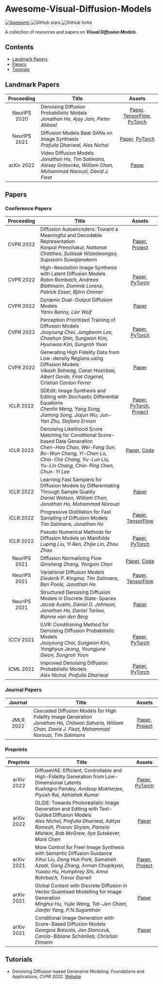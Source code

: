 # Awesome-Visual-Diffusion-Models

[![Awesome](https://cdn.rawgit.com/sindresorhus/awesome/d7305f38d29fed78fa85652e3a63e154dd8e8829/media/badge.svg)](https://github.com/sindresorhus/awesome)  ![GitHub stars](https://img.shields.io/github/stars/Xiefan-Guo/Awesome-Visual-Diffusion-Models?color=green)  ![GitHub forks](https://img.shields.io/github/forks/Xiefan-Guo/Awesome-Visual-Diffusion-Models?color=9cf)

A collection of resources and papers on ***Visual Diffusion Models***.

## Contents

- [Landmark Papers](#landmark-papers)
- [Papers](#papers)
- [Tutorials](#tutorials)

## Landmark Papers

|  Proceeding  | Title                                                        |                            Assets                            |
| :----------: | ------------------------------------------------------------ | :----------------------------------------------------------: |
| NeurIPS 2020 | Denoising Diffusion Probabilistic Models<br> *Jonathan Ho, Ajay Jain, Pieter Abbeel* | [Paper](https://papers.nips.cc/paper/2020/file/4c5bcfec8584af0d967f1ab10179ca4b-Paper.pdf), [TensorFlow](https://github.com/hojonathanho/diffusion), [PyTorch](https://github.com/pesser/pytorch_diffusion) |
| NeurIPS 2021 | Diffusion Models Beat GANs on Image Synthesis<br>_Prafulla Dhariwal, Alex Nichol_ | [Paper](https://papers.nips.cc/paper/2021/file/49ad23d1ec9fa4bd8d77d02681df5cfa-Paper.pdf), [PyTorch](https://github.com/openai/guided-diffusion) |
|  arXiv 2022  | Video Diffusion Models<br>*Jonathan Ho, Tim Salimans, Alexey Gritsenko, William Chan, Mohammad Norouzi, David J. Fleet* |          [Paper](https://arxiv.org/abs/2204.03458)           |

## Papers

### Conference Papers

|  Proceeding  | Title                                                        |                            Assets                            |
| :----------: | ------------------------------------------------------------ | :----------------------------------------------------------: |
|  CVPR 2022   | Diffusion Autoencoders: Toward a Meaningful and Decodable Representation<br>*Konpat Preechakul, Nattanat Chatthee, Suttisak Wizadwongsa, Supasorn Suwajanakorn* | [Paper](https://arxiv.org/abs/2111.15640), [Project](https://diff-ae.github.io/) |
|  CVPR 2022   | High-Resolution Image Synthesis with Latent Diffusion Models<br>*Robin Rombach, Andreas Blattmann, Dominik Lorenz, Patrick Esser, Björn Ommer* | [Paper](https://arxiv.org/abs/2112.10752), [PyTorch](https://github.com/CompVis/latent-diffusion) |
|  CVPR 2022   | Dynamic Dual-Output Diffusion Models<br>*Yaniv Benny, Lior Wolf* |          [Paper](https://arxiv.org/abs/2203.04304)           |
|  CVPR 2022   | Perception Prioritized Training of Diffusion Models<br>*Jooyoung Choi, Jungbeom Lee, Chaehun Shin, Sungwon Kim, Hyunwoo Kim, Sungroh Yoon* | [Paper](https://arxiv.org/abs/2204.00227), [PyTorch](https://arxiv.org/abs/2204.00227) |
|  CVPR 2022   | Generating High Fidelity Data from Low-density Regions using Diffusion Models<br>*Vikash Sehwag, Caner Hazirbas, Albert Gordo, Firat Ozgenel, Cristian Canton Ferrer* |          [Paper](https://arxiv.org/abs/2203.17260)           |
|  ICLR 2022   | SDEdit: Image Synthesis and Editing with Stochastic Differential Equations<br>*Chenlin Meng, Yang Song, Jiaming Song, Jiajun Wu, Jun-Yan Zhu, Stefano Ermon* | [Paper](https://openreview.net/pdf?id=aBsCjcPu_tE), [PyTorch](https://github.com/ermongroup/SDEdit), [Project](https://sde-image-editing.github.io/) |
|  ICLR 2022   | Denoising Likelihood Score Matching for Conditional Score-based Data Generation<br>*Chen-Hao Chao, Wei-Fang Sun, Bo-Wun Cheng, Yi-Chen Lo, Chia-Che Chang, Yu-Lun Liu, Yu-Lin Chang, Chia-Ping Chen, Chun-Yi Lee* | [Paper](https://openreview.net/pdf?id=LcF-EEt8cCC), [Code](https://github.com/chen-hao-chao/dlsm) |
|  ICLR 2022   | Learning Fast Samplers for Diffusion Models by Differentiating Through Sample Quality<br>*Daniel Watson, William Chan, Jonathan Ho, Mohammad Norouzi* |      [Paper](https://openreview.net/pdf?id=VFBjuF8HEp)       |
|  ICLR 2022   | Progressive Distillation for Fast Sampling of Diffusion Models<br>*Tim Salimans, Jonathan Ho* | [Paper](https://openreview.net/pdf?id=TIdIXIpzhoI), [TensorFlow](https://github.com/google-research/google-research/tree/master/diffusion_distillation) |
|  ICLR 2022   | Pseudo Numerical Methods for Diffusion Models on Manifolds<br>*Luping Liu, Yi Ren, Zhijie Lin, Zhou Zhao* | [Paper](https://openreview.net/pdf?id=PlKWVd2yBkY), [PyTorch](https://github.com/luping-liu/PNDM) |
| NeurIPS 2021 | Diffusion Normalizing Flow<br>*Qinsheng Zhang, Yongxin Chen* | [Paper](https://proceedings.neurips.cc/paper/2021/file/876f1f9954de0aa402d91bb988d12cd4-Paper.pdf), [Code](https://github.com/qsh-zh/DiffFlow) |
| NeurIPS 2021 | Variational Diffusion Models<br>*Diederik P. Kingma, Tim Salimans, Ben Poole, Jonathan Ho* | [Paper](https://openreview.net/pdf?id=2LdBqxc1Yv), [TensorFlow](https://github.com/revsic/jax-variational-diffwave) |
| NeurIPS 2021 | Structured Denoising Diffusion Models in Discrete State-Spaces<br>*Jacob Austin, Daniel D. Johnson, Jonathan Ho, Daniel Tarlow, Rianne van den Berg* | [Paper](https://proceedings.neurips.cc/paper/2021/file/958c530554f78bcd8e97125b70e6973d-Paper.pdf) |
|  ICCV 2021   | ILVR: Conditioning Method for Denoising Diffusion Probabilistic Models<br>*Jooyoung Choi, Sungwon Kim, Yonghyun Jeong, Youngjune Gwon, Sungroh Yoon* | [Paper](https://openaccess.thecvf.com/content/ICCV2021/papers/Choi_ILVR_Conditioning_Method_for_Denoising_Diffusion_Probabilistic_Models_ICCV_2021_paper.pdf), [PyTorch](https://github.com/jychoi118/ilvr_adm) |
|  ICML 2021   | Improved Denoising Diffusion Probabilistic Models<br>*Alex Nichol, Prafulla Dhariwal* | [Paper](http://proceedings.mlr.press/v139/nichol21a/nichol21a.pdf), [PyTorch](https://github.com/openai/guided-diffusion) |

### Journal Papers

|  Journal  | Title                                                        |                            Assets                            |
| :-------: | ------------------------------------------------------------ | :----------------------------------------------------------: |
| JMLR 2022 | Cascaded Diffusion Models for High Fidelity Image Generation<br>*Jonathan Ho, Chitwan Saharia, William Chan, David J. Fleet, Mohammad Norouzi, Tim Salimans* | [Paper](https://www.jmlr.org/papers/volume23/21-0635/21-0635.pdf), [Project](https://cascaded-diffusion.github.io/) |

### Preprints

| Preprints  | Title                                                        |                            Assets                            |
| :--------: | ------------------------------------------------------------ | :----------------------------------------------------------: |
| arXiv 2022 | DiffuseVAE: Efficient, Controllable and High-Fidelity Generation from Low-Dimensional Latents<br>*Kushagra Pandey, Avideep Mukherjee, Piyush Rai, Abhishek Kumar* | [Paper](https://arxiv.org/abs/2201.00308), [PyTorch](https://github.com/kpandey008/DiffuseVAE) |
| arXiv 2022 | GLIDE: Towards Photorealistic Image Generation and Editing with Text-Guided Diffusion Models<br>*Alex Nichol, Prafulla Dhariwal, Aditya Ramesh, Pranav Shyam, Pamela Mishkin, Bob McGrew, Ilya Sutskever, Mark Chen* |          [Paper](https://arxiv.org/abs/2112.10741)           |
| arXiv 2021 | More Control for Free! Image Synthesis with Semantic Diffusion Guidance<br>*Xihui Liu, Dong Huk Park, Samaneh Azadi, Gong Zhang, Arman Chopikyan, Yuxiao Hu, Humphrey Shi, Anna Rohrbach, Trevor Darrell* | [Paper](https://arxiv.org/abs/2112.05744), [Project](https://xh-liu.github.io/sdg/) |
| arXiv 2021 | Global Context with Discrete Diffusion in Vector Quantised Modelling for Image Generation<br>*Minghui Hu, Yujie Wang, Tat-Jen Cham, Jianfei Yang, P.N.Suganthan* |          [Paper](https://arxiv.org/abs/2112.01799)           |
| arXiv 2021 | Conditional Image Generation with Score-Based Diffusion Models<br>*Georgios Batzolis, Jan Stanczuk, Carola-Bibiane Schönlieb, Christian Etmann* |          [Paper](https://arxiv.org/abs/2111.13606)           |

## Tutorials

- Denoising Diffusion-based Generative Modeling: Foundations and Applications, _CVPR 2022_. [Website](https://cvpr2022-tutorial-diffusion-models.github.io/)